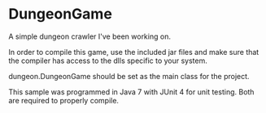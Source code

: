 DungeonGame
===========

A simple dungeon crawler I've been working on.

In order to compile this game, use the included jar files and make sure that the compiler has access to the dlls specific to your system.

dungeon.DungeonGame should be set as the main class for the project.

This sample was programmed in Java 7 with JUnit 4 for unit testing.  Both are required to properly compile.
